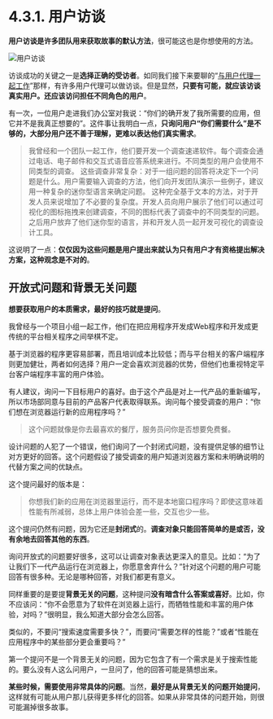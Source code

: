 # 4.3.1. 用户访谈

**用户访谈是许多团队用来获取故事的默认方法**，很可能这也是你想使用的方法。

![用户访谈](images/user-interview.jpg)

访谈成功的关键之一是**选择正确的受访者**。如同我们接下来要聊的“[与用户代理一起工作](../ch5/README.md)”那样，有许多用户代理可以做访谈。但是显然，**只要有可能，就应该访谈真实用户。还应该访问担任不同角色的用户**。

有一次，一位用户走进我们办公室对我说：“你们的确开发了我所需要的应用，但它并不是我真正想要的”。这件事让我明白一点，**只询问用户“你们需要什么”是不够的，大部分用户还不善于理解，更难以表达他们真实需求**。

> 我曾经和一个团队一起工作，他们要开发一个调查速递软件。每个调查会通过电话、电子邮件和交互式语音应答系统来进行。不同类型的用户会使用不同类型的调查。
> 这些调查非常复杂：对于一组问题的回答将决定下一个问题是什么。用户需要输入调查的方法，他们向开发团队演示一些例子，建议用一种复杂的迷你型语言来确定问题。
> 这种完全基于文本的方法，对于开发人员来说增加了不必要的复杂度。开发人员向用户展示了他们可以通过可视化的图标拖拽来创建调查，不同的图标代表了调查中的不同类型的问题。
> 之后用户放弃了他们迷你型的语言，并和开发人员一起开发可视化的调查设计工具。

这说明了一点：**仅仅因为这些问题是用户提出来就认为只有用户才有资格提出解决方案，这种观念是不对的**。

## 开放式问题和背景无关问题

**想要获取用户的本质需求，最好的技巧就是提问**。

我曾经与一个项目小组一起工作，他们在把应用程序开发成Web程序和开发成更传统的平台相关程序之间举棋不定。

基于浏览器的程序更容易部署，而且培训成本比较低；而与平台相关的客户端程序则更加健壮，两者如何选择？用户一定会喜欢浏览器的优势，但他们也重视特定平台客户端程序丰富的用户体验。

有人建议，询问一下目标用户的喜好。由于这个产品是对上一代产品的重新编写，所以市场部同意与目前的产品客户代表取得联系。询问每个接受调查的用户：“你们想在浏览器运行新的应用程序吗？”

> 这个问题就像是你去最喜欢的餐厅，服务员问你是否想要免费餐。

设计问题的人犯了一个错误，他们询问了一个封闭式问题，没有提供足够的细节让对方更好的回答。这个问题假设了接受调查的用户知道浏览器方案和未明确说明的代替方案之间的优缺点。

这个提问最好的版本是：

> 你想我们新的应用在浏览器里运行，而不是本地窗口程序吗？即使这意味着性能有所减弱，总体上用户体验会差一些，交互也少一些。

这个提问仍然有问题，因为它还是**封闭式**的。**调查对象只能回答简单的是或否，没有余地去回答其他的东西**。

询问开放式的问题要好很多，这可以让调查对象表达更深入的意见。比如：“为了让我们下一代产品运行在浏览器上，你愿意舍弃什么？”针对这个问题的用户可能回答有很多种。无论是哪种回答，对我们都更有意义。

同样重要的是要提**背景无关的问题**，这种提问**没有暗含什么答案或喜好**。比如，你不应该问：“你不会愿意为了软件在浏览器上运行，而牺牲性能和丰富的用户体验，对吗？”很明显，我么知道大部分会怎么回答。

类似的，不要问“搜索速度需要多快？”，而要问“需要怎样的性能？”或者“性能在应用程序中的某些部分更会重要吗？”

第一个提问不是一个背景无关的问题，因为它包含了有一个需求是关于搜索性能的。要么没有人这么问用户，一旦问了，他的回答可能是猜想出来。

**某些时候，需要使用非常具体的问题**。当然，**最好是从背景无关的问题开始提问**，这样就有可能从用户那儿获得更多样化的回答。如果从非常具体的问题开始，则很可能漏掉很多故事。